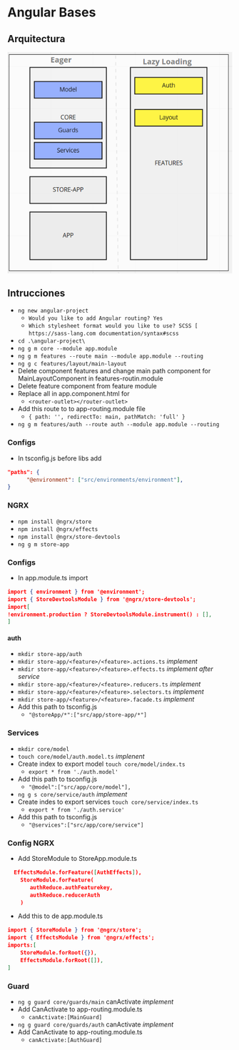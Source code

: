# Angular Bases

## Arquitectura

![arch](./img/arquitectura.PNG)

## Intrucciones

- `ng new angular-project`
  - `Would you like to add Angular routing? Yes`
  - `Which stylesheet format would you like to use? SCSS [ https://sass-lang.com documentation/syntax#scss`
- `cd .\angular-project\`
- `ng g m core --module app.module`
- `ng g m features --route main --module app.module --routing`
- `ng g c features/layout/main-layout`
- Delete component features and change main path component for MainLayoutComponent in features-routin.module
- Delete feature component from feature module
- Replace all in app.component.html for
  - `<router-outlet></router-outlet>`
- Add this route to to app-routing.module file
  - `{ path: '', redirectTo: main, pathMatch: 'full' }`
- `ng g m features/auth --route auth --module app.module --routing`

### Configs

- In tsconfig.js before libs add
  
```json
"paths": {
      "@environment": ["src/environments/environment"],
}
```

### NGRX

- `npm install @ngrx/store`
- `npm install @ngrx/effects`
- `npm install @ngrx/store-devtools`
- `ng g m store-app`

### Configs

- In app.module.ts import

```json
import { environment } from '@environment';
import { StoreDevtoolsModule } from '@ngrx/store-devtools';
import[
!environment.production ? StoreDevtoolsModule.instrument() : [],
]
```

#### auth

- `mkdir store-app/auth`
- `mkdir store-app/<feature>/<feature>.actions.ts` *implement*
- `mkdir store-app/<feature>/<feature>.effects.ts` *implement after service*
- `mkdir store-app/<feature>/<feature>.reducers.ts` *implement*
- `mkdir store-app/<feature>/<feature>.selectors.ts` *implement*
- `mkdir store-app/<feature>/<feature>.facade.ts` *implement*
- Add this path to tsconfig.js
  - `"@storeApp/*":["src/app/store-app/*"]`
  
### Services

- `mkdir core/model`
- `touch core/model/auth.model.ts` *implenent*
- Create index to export model `touch core/model/index.ts`
  - ```export * from './auth.model'```
- Add this path to tsconfig.js
  - `"@model":["src/app/core/model"],`
- `ng g s core/service/auth` *implement*
- Create indes to export services `touch core/service/index.ts`
  - `export * from './auth.service'`
- Add this path to tsconfig.js
  - `"@services":["src/app/core/service"]`

### Config NGRX

- Add StoreModule to StoreApp.module.ts

```json
  EffectsModule.forFeature([AuthEffects]),
    StoreModule.forFeature(
       authReduce.authFeaturekey,
       authReduce.reducerAuth
    )
```

- Add this to de app.module.ts

```json
import { StoreModule } from '@ngrx/store';
import { EffectsModule } from '@ngrx/effects';
imports:[
    StoreModule.forRoot({}),
    EffectsModule.forRoot([]),
]
```

### Guard

- `ng g guard core/guards/main` canActivate *implement*
- Add CanActivate to app-routing.module.ts
  - `canActivate:[MainGuard]`
- `ng g guard core/guards/auth` canActivate *implement*
- Add CanActivate to app-routing.module.ts
  - `canActivate:[AuthGuard]`
